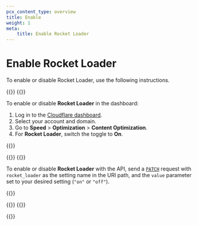 ```yaml
---
pcx_content_type: overview
title: Enable
weight: 1
meta:
    title: Enable Rocket Loader
---
```


# Enable Rocket Loader

To enable or disable Rocket Loader, use the following instructions.

{{<tabs labels="Dashboard | API">}}
{{<tab label="dashboard" no-code="true">}}

To enable or disable **Rocket Loader** in the dashboard:

1.  Log in to the [Cloudflare dashboard](https://dash.cloudflare.com).
2.  Select your account and domain.
3.  Go to **Speed** > **Optimization** > **Content Optimization**.
4.  For **Rocket Loader**, switch the toggle to **On**.

{{<render file="_rocket-loader-csp.md">}}

{{</tab>}}
{{<tab label="api" no-code="true">}}

To enable or disable **Rocket Loader** with the API, send a [`PATCH`](/api/operations/zone-settings-edit-single-setting) request with `rocket_loader` as the setting name in the URI path, and the `value` parameter set to your desired setting (`"on"` or `"off"`).

{{<render file="_rocket-loader-csp.md">}}

{{</tab>}}
{{</tabs>}}

{{<render file="_configuration-rule-promotion.md" productFolder="rules">}}